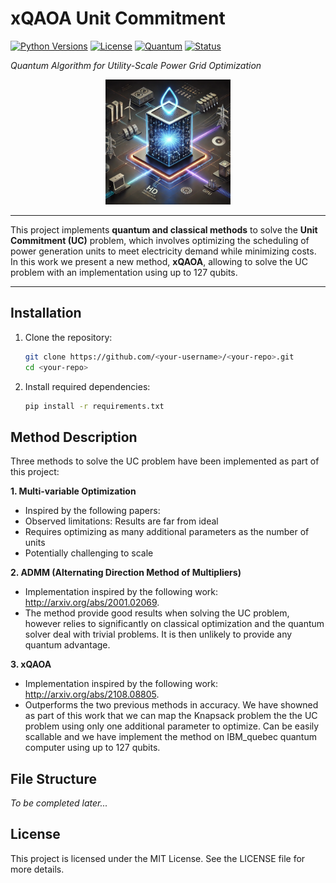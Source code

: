 # **xQAOA Unit Commitment**
[![Python Versions](https://img.shields.io/badge/python-3.10-blue.svg)](https://www.python.org/)
[![License](https://img.shields.io/badge/License-MIT-green.svg)](https://opensource.org/licenses/MIT)
[![Quantum](https://img.shields.io/badge/Quantum-QAOA-purple.svg)](https://qiskit.org/)
[![Status](https://img.shields.io/badge/Status-In%20Development-yellow.svg)](https://github.com/your-username/your-repo)


*Quantum Algorithm for Utility-Scale Power Grid Optimization*

<div align="center">
  <img src="image.png" alt="Unit Commitment Optimization" width="200">
</div>

---

This project implements **quantum and classical methods** to solve the **Unit Commitment (UC)** problem, which involves optimizing the scheduling of power generation units to meet electricity demand while minimizing costs. In this work we present a new method, **xQAOA**, allowing to solve the UC problem with an implementation using up to 127 qubits.

---

## **Installation**

1. Clone the repository:
   ```bash
   git clone https://github.com/<your-username>/<your-repo>.git
   cd <your-repo>
   ```

2. Install required dependencies:
   ```bash
   pip install -r requirements.txt
   ```

## **Method Description**

Three methods to solve the UC problem have been implemented as part of this project:

**1. Multi-variable Optimization**
- Inspired by the following papers: 
- Observed limitations: Results are far from ideal
- Requires optimizing as many additional parameters as the number of units
- Potentially challenging to scale

**2. ADMM (Alternating Direction Method of Multipliers)**
- Implementation inspired by the following work: http://arxiv.org/abs/2001.02069.
- The method provide good results when solving the UC problem, however relies to significantly on classical optimization and the quantum solver deal with trivial problems. It is then unlikely to provide any quantum advantage.

**3. xQAOA**
- Implementation inspired by the following work: http://arxiv.org/abs/2108.08805.
- Outperforms the two previous methods in accuracy. We have showned as part of this work that we can map the Knapsack problem the the UC problem using only one additional parameter to optimize. Can be easily scallable and we have implement the method on IBM_quebec quantum computer using up to 127 qubits.

## **File Structure**

*To be completed later...*

## **License**

This project is licensed under the MIT License. See the LICENSE file for more details.
